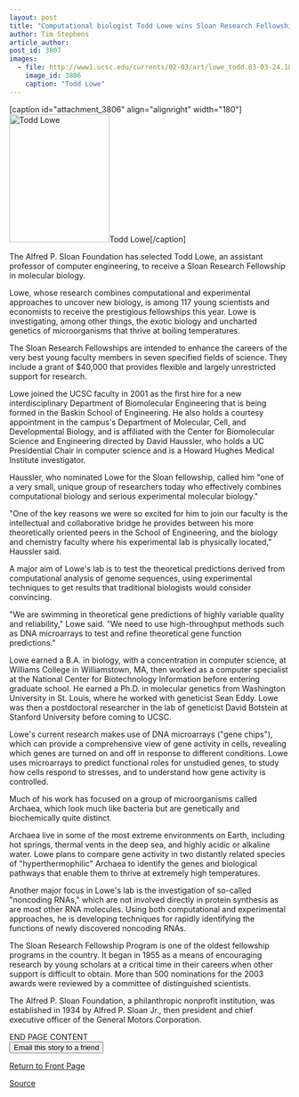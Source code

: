 ```yaml
---
layout: post
title: "Computational biologist Todd Lowe wins Sloan Research Fellowship"
author: Tim Stephens
article_author: 
post_id: 3807
images:
  - file: http://www1.ucsc.edu/currents/02-03/art/lowe_todd.03-03-24.180.jpg
    image_id: 3806
    caption: "Todd Lowe"
---
```


[caption id="attachment_3806" align="alignright" width="180"]<a href="http://dev-ucsc-news.pantheonsite.io/wp-content/uploads/2003/03/lowe_todd.03-03-24.180.jpg"><img class="size-full wp-image-3806" src="http://dev-ucsc-news.pantheonsite.io/wp-content/uploads/2003/03/lowe_todd.03-03-24.180.jpg" alt="Todd Lowe" width="180" height="230" /></a>Todd Lowe[/caption]
<p>
  The Alfred P. Sloan Foundation has selected Todd Lowe, an assistant professor of computer engineering, to receive a Sloan Research Fellowship in molecular biology.
</p>
<p>
  Lowe, whose research combines computational and experimental approaches to uncover new biology, is among 117 young scientists and economists to receive the prestigious fellowships this year. Lowe is investigating, among other things, the exotic biology and uncharted genetics of microorganisms that thrive at boiling temperatures.<br>
</p>
<p>
  The Sloan Research Fellowships are intended to enhance the careers of the very best young faculty members in seven specified fields of science. They include a grant of $40,000 that provides flexible and largely unrestricted support for research.<br>
</p>
<p>
  Lowe joined the UCSC faculty in 2001 as the first hire for a new interdisciplinary Department of Biomolecular Engineering that is being formed in the Baskin School of Engineering. He also holds a courtesy appointment in the campus's Department of Molecular, Cell, and Developmental Biology, and is affiliated with the Center for Biomolecular Science and Engineering directed by David Haussler, who holds a UC Presidential Chair in computer science and is a Howard Hughes Medical Institute investigator.<br>
</p>
<p>
  Haussler, who nominated Lowe for the Sloan fellowship, called him "one of a very small, unique group of researchers today who effectively combines computational biology and serious experimental molecular biology."<br>
</p>
<p>
  "One of the key reasons we were so excited for him to join our faculty is the intellectual and collaborative bridge he provides between his more theoretically oriented peers in the School of Engineering, and the biology and chemistry faculty where his experimental lab is physically located," Haussler said.<br>
</p>
<p>
  A major aim of Lowe's lab is to test the theoretical predictions derived from computational analysis of genome sequences, using experimental techniques to get results that traditional biologists would consider convincing.<br>
</p>
<p>
  "We are swimming in theoretical gene predictions of highly variable quality and reliability," Lowe said. "We need to use high-throughput methods such as DNA microarrays to test and refine theoretical gene function predictions."<br>
</p>
<p>
  Lowe earned a B.A. in biology, with a concentration in computer science, at Williams College in Williamstown, MA, then worked as a computer specialist at the National Center for Biotechnology Information before entering graduate school. He earned a Ph.D. in molecular genetics from Washington University in St. Louis, where he worked with geneticist Sean Eddy. Lowe was then a postdoctoral researcher in the lab of geneticist David Botstein at Stanford University before coming to UCSC.<br>
</p>
<p>
  Lowe's current research makes use of DNA microarrays ("gene chips"), which can provide a comprehensive view of gene activity in cells, revealing which genes are turned on and off in response to different conditions. Lowe uses microarrays to predict functional roles for unstudied genes, to study how cells respond to stresses, and to understand how gene activity is controlled.<br>
</p>
<p>
  Much of his work has focused on a group of microorganisms called Archaea, which look much like bacteria but are genetically and biochemically quite distinct.
</p>
<p>
  Archaea live in some of the most extreme environments on Earth, including hot springs, thermal vents in the deep sea, and highly acidic or alkaline water. Lowe plans to compare gene activity in two distantly related species of "hyperthermophilic" Archaea to identify the genes and biological pathways that enable them to thrive at extremely high temperatures.<br>
</p>
<p>
  Another major focus in Lowe's lab is the investigation of so-called "noncoding RNAs," which are not involved directly in protein synthesis as are most other RNA molecules. Using both computational and experimental approaches, he is developing techniques for rapidly identifying the functions of newly discovered noncoding RNAs.<br>
</p>
<p>
  The Sloan Research Fellowship Program is one of the oldest fellowship programs in the country. It began in 1955 as a means of encouraging research by young scholars at a critical time in their careers when other support is difficult to obtain. More than 500 nominations for the 2003 awards were reviewed by a committee of distinguished scientists.<br>
</p>
<p>
  The Alfred P. Sloan Foundation, a philanthropic nonprofit institution, was established in 1934 by Alfred P. Sloan Jr., then president and chief executive officer of the General Motors Corporation.<br>
</p>
<p>
  END PAGE CONTENT<br>
  <input name="t1" size="-1" type="hidden"> <input name="SUBMIT" type="submit" value="Email this story to a friend">
</p>
<p>
  <a href="http://currents.ucsc.edu/">Return to Front Page</a>
</p>
<p><a href="http://www1.ucsc.edu/currents/02-03/03-24/lowe.html" title="Permalink to lowe">Source</a></p>
